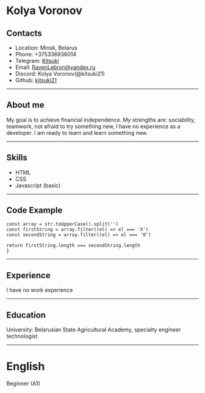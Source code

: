 # Kolya Voronov

## Contacts

- Location: Minsk, Belarus
- Phone: +375336936014
- Telegram: [Kitsuki](https://t.me/Raven_HD)
- Email: RavenLebron@yandex.ru
- Discord: Kolya Voronov(@kitsuki21)
- Github: [kitsuki21](https://github.com/kitsuki21)

---

## About me

My goal is to achieve financial independence. My strengths are: sociability, teamwork, not afraid to try something new, I have no experience as a developer. I am ready to learn and learn something new.

---

## Skills

- HTML
- CSS
- Javascript (basic)

---

## Code Example

```function XO(str) {
const array = str.toUpperCase().split('')
const firstString = array.filter((el) => el === 'X')
const secondString = array.filter((el) => el === 'O')

return firstString.length === secondString.length
}
```

---

## Experience

I have no work experience

---

## Education

University: Belarusian State Agricultural Academy, specialty engineer technologist

---

# English

Beginner (A1)

